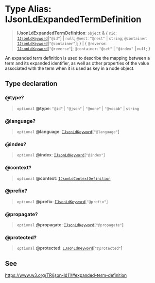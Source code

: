 # Type Alias: IJsonLdExpandedTermDefinition

> **IJsonLdExpandedTermDefinition**: `object` & \{ `@id`: [`IJsonLdKeyword`](IJsonLdKeyword.md)\[`"@id"`\] \| `null`; `@nest`: `"@nest"` \| `string`; `@container`: [`IJsonLdKeyword`](IJsonLdKeyword.md)\[`"@container"`\]; \} \| \{ `@reverse`: [`IJsonLdKeyword`](IJsonLdKeyword.md)\[`"@reverse"`\]; `@container`: `"@set"` \| `"@index"` \| `null`; \}

An expanded term definition is used to describe the mapping between a term
and its expanded identifier, as well as other properties of the value
associated with the term when it is used as key in a node object.

## Type declaration

### @type?

> `optional` **@type**: `"@id"` \| `"@json"` \| `"@none"` \| `"@vocab"` \| `string`

### @language?

> `optional` **@language**: [`IJsonLdKeyword`](IJsonLdKeyword.md)\[`"@language"`\]

### @index?

> `optional` **@index**: [`IJsonLdKeyword`](IJsonLdKeyword.md)\[`"@index"`\]

### @context?

> `optional` **@context**: [`IJsonLdContextDefinition`](../interfaces/IJsonLdContextDefinition.md)

### @prefix?

> `optional` **@prefix**: [`IJsonLdKeyword`](IJsonLdKeyword.md)\[`"@prefix"`\]

### @propagate?

> `optional` **@propagate**: [`IJsonLdKeyword`](IJsonLdKeyword.md)\[`"@propagate"`\]

### @protected?

> `optional` **@protected**: [`IJsonLdKeyword`](IJsonLdKeyword.md)\[`"@protected"`\]

## See

https://www.w3.org/TR/json-ld11/#expanded-term-definition
